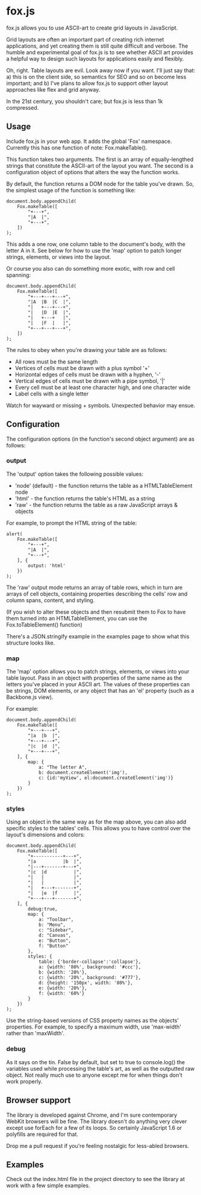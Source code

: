 # fox.js

fox.js allows you to use ASCII-art to create grid layouts in JavaScript.

Grid layouts are often an important part of creating rich internet applications,
and yet creating them is still quite difficult and verbose. The humble and
experimental goal of fox.js is to see whether ASCII art provides a helpful way
to design such layouts for applications easily and flexibly.

Oh, right. Table layouts are evil. Look away now if you want. I'll just say
that: a) this is on the client side, so semantics for SEO and so on become less
important; and b) I've plans to allow fox.js to support other layout approaches
like flex and grid anyway.

In the 21st century, you shouldn't care; but fox.js is less than 1k compressed.

## Usage

Include fox.js in your web app. It adds the global 'Fox' namespace. Currently
this has one function of note: Fox.makeTable().

This function takes two arguments. The first is an array of equally-lengthed
strings that constitute the ASCII-art of the layout you want. The second is a
configuration object of options that alters the way the function works.

By default, the function returns a DOM node for the table you've drawn. So,
the simplest usage of the function is something like:

    document.body.appendChild(
        Fox.makeTable([
            "+---+",
            "|A  |",
            "+---+",
        ])
    );

This adds a one row, one column table to the document's body, with the letter A
in it. See below for how to use the 'map' option to patch longer strings,
elements, or views into the layout.

Or course you also can do something more exotic, with row and cell spanning:

    document.body.appendChild(
        Fox.makeTable([
            "+---+---+---+",
            "|A  |B  |C  |",
            "|   +---+---+",
            "|   |D  |E  |",
            "|   +---+   |",
            "|   |F  |   |",
            "+---+---+---+",
        ])
    );

The rules to obey when you're drawing your table are as follows:

 - All rows must be the same length
 - Vertices of cells must be drawn with a plus symbol '+'
 - Horizontal edges of cells must be drawn with a hyphen, '-'
 - Vertical edges of cells must be drawn with a pipe symbol, '|'
 - Every cell must be at least one character high, and one character wide
 - Label cells with a single letter

Watch for wayward or missing + symbols. Unexpected behavior may ensue.

## Configuration

The configuration options (in the function's second object argument) are as
follows:

### output

The 'output' option takes the following possible values:

 - 'node' (default) - the function returns the table as a HTMLTableElement node
 - 'html' - the function returns the table's HTML as a string
 - 'raw' - the function returns the table as a raw JavaScript arrays & objects

For example, to prompt the HTML string of the table:

    alert(
        Fox.makeTable([
            "+---+",
            "|A  |",
            "+---+",
        ], {
            output: 'html'
        })
    );

The 'raw' output mode returns an array of table rows, which in turn are arrays
of cell objects, containing properties describing the cells' row and column
spans, content, and styling.

(If you wish to alter these objects and then resubmit them to Fox to have them
turned into an HTMLTableElement, you can use the Fox.toTableElement() function)

There's a JSON.stringify example in the examples page to show what this
structure looks like.

### map

The 'map' option allows you to patch strings, elements, or views into your table
layout. Pass in an object with properties of the same name as the letters you've
placed in your ASCII art. The values of these properties can be strings, DOM
elements, or any object that has an 'el' property (such as a Backbone.js view).

For example:

    document.body.appendChild(
        Fox.makeTable([
            "+---+---+",
            "|a  |b  |",
            "+---+---+",
            "|c  |d  |",
            "+---+---+",
        ], {
            map: {
                a: "The letter A",
                b: document.createElement('img'),
                c: {id:'myView', el:document.createElement('img')}
            }
        })
    );

### styles

Using an object in the same way as for the map above, you can also add specific
styles to the tables' cells. This allows you to have control over the layout's
dimensions and colors:

    document.body.appendChild(
        Fox.makeTable([
            "+-----------+---+",
            "|a          |b  |",
            "|---+-------+---+",
            "|c  |d          |",
            "|   |           |",
            "|   |           |",
            "|   +---+-------+",
            "|   |e  |f      |",
            "+---+---+-------+",
        ], {
            debug:true,
            map: {
                a: "Toolbar",
                b: "Menu",
                c: "Sidebar",
                d: "Canvas",
                e: "Button",
                f: "Button"
            },
            styles: {
                table: {'border-collapse':'collapse'},
                a: {width: '80%', background: '#ccc'},
                b: {width: '20%'},
                c: {width: '20%', background: '#777'},
                d: {height: '150px', width: '80%'},
                e: {width: '20%'},
                f: {width: '60%'}
            }
        })
    );

Use the string-based versions of CSS property names as the objects' properties.
For example, to specify a maximum width, use 'max-width' rather than 'maxWidth'.

### debug

As it says on the tin. False by default, but set to true to console.log() the
variables used while processing the table's art, as well as the outputted raw
object. Not really much use to anyone except me for when things don't work
properly.

## Browser support

The library is developed against Chrome, and I'm sure contemporary WebKit
browsers will be fine. The library doesn't do anything very clever except use
forEach for a few of its loops. So certainly JavaScript 1.6 or polyfills are
required for that.

Drop me a pull request if you're feeling nostalgic for less-abled browsers.

## Examples

Check out the index.html file in the project directory to see the library at
work with a few simple examples.